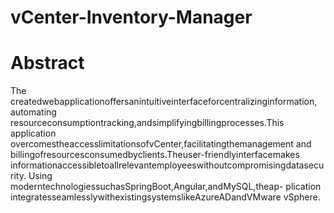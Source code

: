 # vCenter-Inventory-Manager

# Abstract
The createdwebapplicationoffersanintuitiveinterfaceforcentralizinginformation,
automating resourceconsumptiontracking,andsimplifyingbillingprocesses.This
application overcomestheaccesslimitationsofvCenter,facilitatingthemanagement
and billingofresourcesconsumedbyclients.Theuser-friendlyinterfacemakes
informationaccessibletoallrelevantemployeeswithoutcompromisingdatasecurity.
Using moderntechnologiessuchasSpringBoot,Angular,andMySQL,theap-
plication integratesseamlesslywithexistingsystemslikeAzureADandVMware
vSphere.
